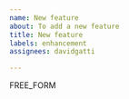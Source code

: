 ```yaml
---
name: New feature
about: To add a new feature
title: New feature
labels: enhancement
assignees: davidgatti

---
```


FREE_FORM
